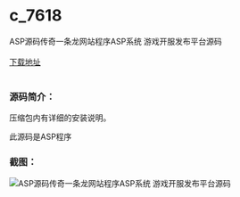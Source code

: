 # c_7618
ASP源码传奇一条龙网站程序ASP系统 游戏开服发布平台源码
<br/></br>
[下载地址](https://www.uuid2.com/7618.html "下载地址")
<br/></br>
<h3>源码简介：</h3>
<p>压缩包内有详细的安装说明。<p>
<p>此源码是ASP程序<p>
<h3>截图：</h3>
<img src="https://www.uuid2.com/wp-content/uploads/img/uimage/44491638968176.jpg" alt="ASP源码传奇一条龙网站程序ASP系统 游戏开服发布平台源码">
